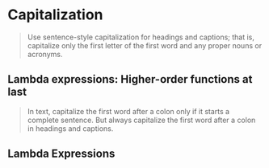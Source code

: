 # Capitalization

> Use sentence-style capitalization for headings and captions; that is, capitalize only the first letter of the first word and any proper nouns or acronyms.

## Lambda expressions: Higher-order functions at last

> In text, capitalize the first word after a colon only if it starts a complete sentence. But always capitalize the first word after a colon in headings and captions.

## Lambda Expressions
